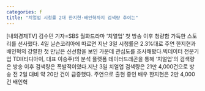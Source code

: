 ```yaml
---
categories: f
title: "치얼업 시청률 2대 한지현·배인혁까지 검색량 추이는"
---
```

[내외경제TV] 김수민 기자=SBS 월화드라마 ‘치얼업’ 첫 방송 이후 청량함 가득한 스토리를 선사했다. 4일 닐슨코리아에 따르면 지난 3일 시청률은 2.3%대로 주연 한지현과 배인혁의 강렬한 첫 만남은 신선함을 보인 가운데 관심도를 조사해봤다.빅데이터 전문기업 TDI(티디아이, 대표 이승주)의 분석 플랫폼 데이터드래곤을 통해 ‘치얼업’의 검색량은 방송 이후 검색량은 폭발적이였다.지난 3일 치얼업 검색량은 21만 4,000건으로 방송 전 2일 대비 약 20만 건이 급증했다. 주연으로 출현 중인 배우 한지현은 2만 4,000건 배인혁